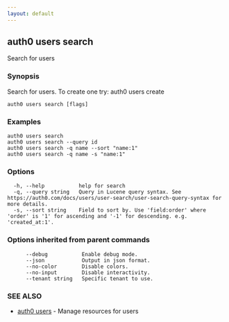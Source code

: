 ```yaml
---
layout: default
---
```

## auth0 users search

Search for users

### Synopsis

Search for users. To create one try:
auth0 users create

```
auth0 users search [flags]
```

### Examples

```
auth0 users search
auth0 users search --query id
auth0 users search -q name --sort "name:1"
auth0 users search -q name -s "name:1"
```

### Options

```
  -h, --help           help for search
  -q, --query string   Query in Lucene query syntax. See https://auth0.com/docs/users/user-search/user-search-query-syntax for more details.
  -s, --sort string    Field to sort by. Use 'field:order' where 'order' is '1' for ascending and '-1' for descending. e.g. 'created_at:1'.
```

### Options inherited from parent commands

```
      --debug           Enable debug mode.
      --json            Output in json format.
      --no-color        Disable colors.
      --no-input        Disable interactivity.
      --tenant string   Specific tenant to use.
```

### SEE ALSO

* [auth0 users](auth0_users.md)	 - Manage resources for users

